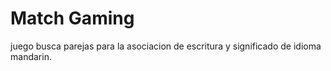 # Match Gaming
 juego busca parejas para la asociacion de escritura y significado de idioma mandarin.
